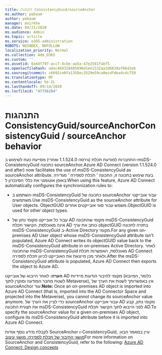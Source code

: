 ```yaml
---
title: התנהגות ConsistencyGuid/sourceAnchor
ms.author: pebaum
author: pebaum
manager: mnirkhe
ms.date: 04/21/2020
ms.audience: Admin
ms.topic: article
ms.service: o365-administration
ROBOTS: NOINDEX, NOFOLLOW
localization_priority: Normal
ms.collection: Adm_O365
ms.custom: ''
ms.assetid: 6a44f797-acc7-4cbe-aa5a-47e2581fabf5
ms.openlocfilehash: adac469328485696d1ee1532aa3d6828af0642eb
ms.sourcegitcommit: c6692ce0fa1358ec3529e59ca0ecdfdea4cdc759
ms.translationtype: MT
ms.contentlocale: he-IL
ms.lasthandoff: 09/14/2020
ms.locfileid: "47756284"
---
```

# <a name="consistencyguid--sourceanchor-behavior"></a><span data-ttu-id="b3848-102">התנהגות ConsistencyGuid/sourceAnchor</span><span class="sxs-lookup"><span data-stu-id="b3848-102">ConsistencyGuid / sourceAnchor behavior</span></span>

<span data-ttu-id="b3848-103">התחברות למודעת תכלת (גירסה 1.1.524.0 ואחרי) מסייעת כעת לשימוש ב-msDS-ConsistencyGuid כתכונה sourceAnchor.</span><span class="sxs-lookup"><span data-stu-id="b3848-103">Azure AD Connect (version 1.1.524.0 and after) now facilitates the use of msDS-ConsistencyGuid as sourceAnchor attribute.</span></span> <span data-ttu-id="b3848-104">בעת שימוש בתכונה זו, התכונה ' תכלת לספירה ' מגדירה באופן אוטומטי את כללי הסינכרון ל:</span><span class="sxs-lookup"><span data-stu-id="b3848-104">When using this feature, Azure AD Connect automatically configures the synchronization rules to:</span></span>
  
- <span data-ttu-id="b3848-105">השתמש ב-msDS-ConsistencyGuid כתכונה של sourceAnchor עבור אובייקטי משתמשים.</span><span class="sxs-lookup"><span data-stu-id="b3848-105">Use msDS-ConsistencyGuid as the sourceAnchor attribute for User objects.</span></span> <span data-ttu-id="b3848-106">ObjectGUID משמש עבור סוגי אובייקטים אחרים.</span><span class="sxs-lookup"><span data-stu-id="b3848-106">ObjectGUID is used for other object types.</span></span>
    
- <span data-ttu-id="b3848-107">עבור כל אובייקט מקומי נתון של AD מקומי שהתכונה msDS-ConsistencyGuid אינה מאוכלסת, הקישור תכלת AD כותב את ערך objectGUID בחזרה לתכונה msDS-ConsistencyGuid ב-Active Directory מקומי.</span><span class="sxs-lookup"><span data-stu-id="b3848-107">For any given on-premises AD User object whose msDS-ConsistencyGuid attribute isn't populated, Azure AD Connect writes its objectGUID value back to the msDS-ConsistencyGuid attribute in on-premises Active Directory.</span></span> <span data-ttu-id="b3848-108">לאחר שהתכונה msDS-ConsistencyGuid מאוכלסת, האפשרות תכלת AD Connect ולאחר מכן מייצאת את האובייקט לכיוון תכלת לספירה.</span><span class="sxs-lookup"><span data-stu-id="b3848-108">After the msDS-ConsistencyGuid attribute is populated, Azure AD Connect then exports the object to Azure AD.</span></span>
    
 <span data-ttu-id="b3848-109">**הערה:** לאחר הייבוא של אובייקט AD מקומי לחיבור הודעות מיידיות (כלומר, המיובא לשטח מחבר המודעה ומוקרן לתוך Metaverse), אין באפשרותך לשנות את הערך של sourceAnchor עוד.</span><span class="sxs-lookup"><span data-stu-id="b3848-109">**Note:** Once an on-premises AD object is imported into Azure AD Connect (that is, imported into the AD Connector Space and projected into the Metaverse), you cannot change its sourceAnchor value anymore.</span></span> <span data-ttu-id="b3848-110">כדי לציין את הערך של sourceAnchor עבור אובייקט AD מקומי נתון, קבע את תצורת התכונה msDS-ConsistencyGuid לפני הייבוא לתוך הקישור תכלת AD.</span><span class="sxs-lookup"><span data-stu-id="b3848-110">To specify the sourceAnchor value for a given on-premises AD object, configure its msDS-ConsistencyGuid attribute before it is imported into Azure AD Connect.</span></span> 
  
<span data-ttu-id="b3848-111">לקבלת מידע נוסף אודות SourceAnchor ו-ConsistencyGuid, עיין במאמר הבא: [מושגי החיבור של תכלת לספירה: מושגי עיצוב](https://docs.microsoft.com/azure/active-directory/connect/active-directory-aadconnect-design-concepts)</span><span class="sxs-lookup"><span data-stu-id="b3848-111">For more information on SourceAnchor and ConsistencyGuid, refer to the following: [Azure AD Connect: Design concepts](https://docs.microsoft.com/azure/active-directory/connect/active-directory-aadconnect-design-concepts)</span></span>
  

